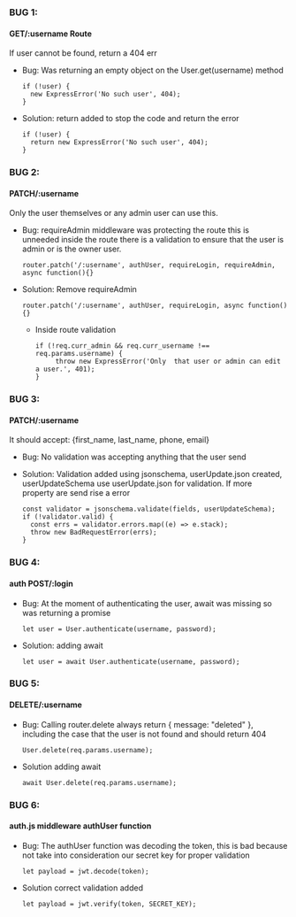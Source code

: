 ### BUG 1:
	
#### GET/:username Route

 If user cannot be found, return a 404 err
	
- Bug: Was returning an empty object  on the User.get(username) method

	  if (!user) {
		new ExpressError('No such user', 404);
      }
- Solution: return added to stop the code and return the error

	  if (!user) {
		return new ExpressError('No such user', 404);
      }
	
### BUG 2:
	
#### PATCH/:username

Only the user themselves or any admin user can use this.

- Bug: requireAdmin middleware  was protecting the route this is unneeded inside the route there is a validation to ensure that the user is admin or is the owner user. 

	  router.patch('/:username', authUser, requireLogin, requireAdmin, async function(){}

- Solution: Remove requireAdmin

	  router.patch('/:username', authUser, requireLogin, async function(){}
	 
	- Inside route validation

          if (!req.curr_admin && req.curr_username !== req.params.username) {
    	       throw new ExpressError('Only  that user or admin can edit a user.', 401);
   		  }

### BUG 3: 

#### PATCH/:username

It should accept: {first_name, last_name, phone, email}

- Bug: No validation was accepting anything that the user send 

- Solution: Validation added using jsonschema, userUpdate.json created, userUpdateSchema use userUpdate.json for validation. If more property are send rise a error 


	  const validator = jsonschema.validate(fields, userUpdateSchema);
      if (!validator.valid) {
        const errs = validator.errors.map((e) => e.stack);
        throw new BadRequestError(errs);
      }
	

### BUG 4: 

#### auth POST/:login

- Bug: At the moment of authenticating the user, await was missing so was returning a promise

	  let user = User.authenticate(username, password);

- Solution: adding await

	  let user = await User.authenticate(username, password);

### BUG 5:

#### DELETE/:username

- Bug: Calling router.delete always return { message: "deleted" }, including the case that the user is not found and should return 404 

      User.delete(req.params.username);

- Solution adding await

	  await User.delete(req.params.username);

### BUG 6:

#### auth.js middleware authUser function

- Bug: The authUser function was decoding the token, this is bad because not take into consideration our secret key for proper validation  

	  let payload = jwt.decode(token);

- Solution correct validation added

	  let payload = jwt.verify(token, SECRET_KEY);


 




